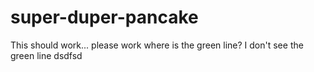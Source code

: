 # super-duper-pancake
This should work... please work
where is the green line? I don't see the green line
dsdfsd


